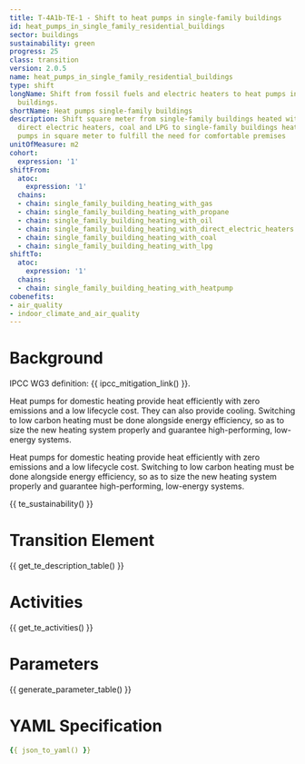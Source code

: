 ```yaml
---
title: T-4A1b-TE-1 - Shift to heat pumps in single-family buildings
id: heat_pumps_in_single_family_residential_buildings
sector: buildings
sustainability: green
progress: 25
class: transition
version: 2.0.5
name: heat_pumps_in_single_family_residential_buildings
type: shift
longName: Shift from fossil fuels and electric heaters to heat pumps in single-family
  buildings.
shortName: Heat pumps single-family buildings
description: Shift square meter from single-family buildings heated with gas, oil,
  direct electric heaters, coal and LPG to single-family buildings heated with heat
  pumps in square meter to fulfill the need for comfortable premises
unitOfMeasure: m2
cohort:
  expression: '1'
shiftFrom:
  atoc:
    expression: '1'
  chains:
  - chain: single_family_building_heating_with_gas
  - chain: single_family_building_heating_with_propane
  - chain: single_family_building_heating_with_oil
  - chain: single_family_building_heating_with_direct_electric_heaters
  - chain: single_family_building_heating_with_coal
  - chain: single_family_building_heating_with_lpg
shiftTo:
  atoc:
    expression: '1'
  chains:
  - chain: single_family_building_heating_with_heatpump
cobenefits:
- air_quality
- indoor_climate_and_air_quality
---
```

# Background

IPCC WG3 definition: {{ ipcc_mitigation_link() }}.

Heat pumps for domestic heating provide heat efficiently with zero emissions and a low lifecycle cost. They can also provide cooling. Switching to low carbon heating must be done alongside energy efficiency, so as to size the new heating system properly and guarantee high-performing, low-energy systems.

Heat pumps for domestic heating provide heat efficiently with zero emissions and a low lifecycle cost.  Switching to low carbon heating must be done alongside energy efficiency, so as to size the new heating system properly and guarantee high-performing, low-energy systems.


{{ te_sustainability() }}

# Transition Element

{{ get_te_description_table() }}




# Activities

{{ get_te_activities() }}


# Parameters

{{ generate_parameter_table() }}


# YAML Specification

```yaml
{{ json_to_yaml() }}
```
